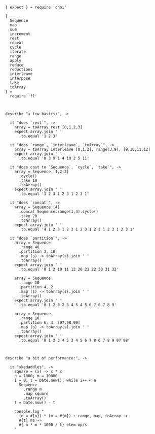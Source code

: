     { expect } = require 'chai'

    {
      Sequence
      map
      sum
      increment
      rest
      repeat
      cycle
      iterate
      range
      apply
      reduce
      reductions
      interleave
      interpose
      take
      toArray
    } =
      require 'fl'



    describe "a few basics:", ->

      it "does `rest`", ->
        array = toArray rest [0,1,2,3]
        expect array.join ' '
          .to.equal '1 2 3'

      it "does `range`, `interleave`, `toArray`", ->
        array = toArray interleave [0,1,2], range(3,9), [9,10,11,12]
        expect array.join ' '
          .to.equal '0 3 9 1 4 10 2 5 11'

      it "does cast to `Sequence`, `cycle`, `take`", ->
        array = Sequence [1,2,3]
          .cycle()
          .take 10
          .toArray()
        expect array.join ' '
          .to.equal '1 2 3 1 2 3 1 2 3 1'

      it "does `concat`", ->
        array = Sequence [4]
          .concat Sequence.range(1,4).cycle()
          .take 20
          .toArray()
        expect array.join ' '
          .to.equal '4 1 2 3 1 2 3 1 2 3 1 2 3 1 2 3 1 2 3 1'

      it "does `partition`", ->
        array = Sequence
          .range 40
          .partition 3, 10
          .map (s) -> toArray(s).join ' '
          .toArray()
        expect array.join ' '
          .to.equal '0 1 2 10 11 12 20 21 22 30 31 32'

        array = Sequence
          .range 10
          .partition 4, 2
          .map (s) -> toArray(s).join ' '
          .toArray()
        expect array.join ' '
          .to.equal '0 1 2 3 2 3 4 5 4 5 6 7 6 7 8 9'

        array = Sequence
          .range 10
          .partition 6, 3, [97,98,99]
          .map (s) -> toArray(s).join ' '
          .toArray()
        expect array.join ' '
          .to.equal '0 1 2 3 4 5 3 4 5 6 7 8 6 7 8 9 97 98'



    describe "a bit of performance:", ->

      it "skedaddles", ->
        square = (x) -> x * x
        n = 1000; m = 10000
        i = 0; t = Date.now(); while i++ < n
          Sequence
            .range m
            .map square
            .toArray()
        t = Date.now() - t

        console.log "
          (n = #{n}) * (m = #{m}) : range, map, toArray ->
          #{t} ms ->
          #{ n * m * 1000 / t} elem-op/s
        "
